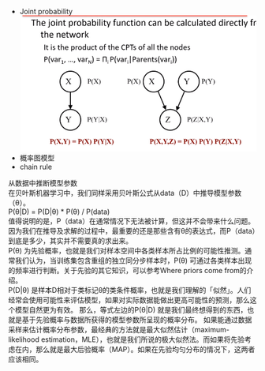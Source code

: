 - Joint probability
![](https://github.com/AntonyChan818/MathOfProgrammer_Book/blob/master/Res/pro_1.png)  
- 概率图模型  
- chain rule   

从数据中推断模型参数  
在贝叶斯机器学习中，我们同样采用贝叶斯公式从data（D）中推导模型参数（θ）。  
P(θ|D) = P(D|θ) * P(θ) / P(data)  
值得说明的是，P（data）在通常情况下无法被计算，但这并不会带来什么问题。因为我们在推导及求解的过程中，最重要的还是那些含有θ的表达式，而P（data）到底是多少，其实并不需要真的求出来。  
P(θ) 为先验概率，也就是我们对样本空间中各类样本所占比例的可能性推测。通常我们认为，当训练集包含重组的独立同分步样本时，P(θ) 可通过各类样本出现的频率进行判断。关于先验的其它知识，可以参考Where priors come from的介绍。  
P(D|θ) 是样本D相对于类标记θ的类条件概率，也就是我们理解的「似然」。人们经常会使用可能性来评估模型，如果对实际数据能做出更高可能性的预测，那么这个模型自然更为有效。
那么，等式左边的P(θ|D) 就是我们最终想得到的东西，也就是基于先验概率与数据所获得的模型参数所呈现的概率分布。
如果能通过数据采样来估计概率分布参数，最经典的方法就是最大似然估计（maximum-likelihood estimation，MLE），也就是我们所说的极大似然法。而如果将先验考虑在内，那么就是最大后验概率（MAP）。如果在先验均匀分布的情况下，这两者应该相同。

